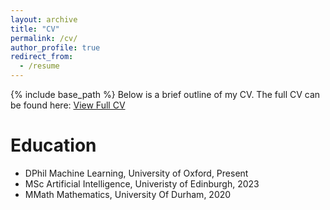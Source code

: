 ```yaml
---
layout: archive
title: "CV"
permalink: /cv/
author_profile: true
redirect_from:
  - /resume
---
```


{% include base_path %}
Below is a brief outline of my CV. The full CV can be found here: [View Full CV](../files/Academic_CV.pdf) 

Education
======
* DPhil Machine Learning, University of Oxford, Present
* MSc Artificial Intelligence, Univeristy of Edinburgh, 2023
* MMath Mathematics, University Of Durham, 2020


